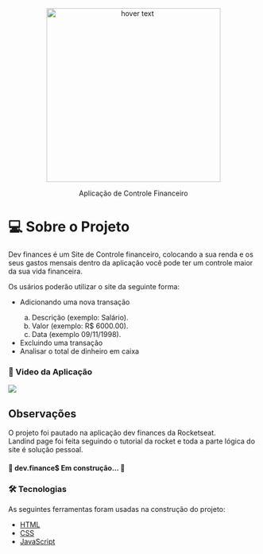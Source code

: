 <div align="center">
  <img src="./assets/img/logo.svg" width="350" title="hover text">
  <p>Aplicação de Controle Financeiro</p>
</div>

# 💻 Sobre o Projeto
  
  <p>Dev finances é um Site de Controle financeiro, colocando a sua renda e os seus gastos mensais dentro da aplicação        você pode ter um controle maior da sua vida financeira.</p>
  <p>Os usários poderão utilizar o site da seguinte forma:</p>
  <ul>
    <li>Adicionando uma nova transação</li>
      <ol type="a">
        <li>Descrição (exemplo: Salário).</li>
        <li>Valor (exemplo: R$ 6000.00).</li>
        <li>Data (exemplo 09/11/1998).</li>
      </ol>
  <li>Excluindo uma transação</li>
  <li>Analisar o total de dinheiro em caixa</li>
  </ul>
  
### 🎥 Video da Aplicação

<img src="assets/video/devFinances.gif"/>
<h2>Observações</h2>
O projeto foi pautado na aplicação dev finances da Rocketseat.
<br>
Landind page foi feita seguindo o tutorial da rocket e toda a parte lógica do site é solução pessoal.
<br>

<h4> 
	🚧  dev.finance$ Em construção...  🚧
</h4>

### 🛠 Tecnologias

As seguintes ferramentas foram usadas na construção do projeto:

- [HTML](https://developer.mozilla.org/pt-BR/docs/Web/HTML)
- [CSS](https://developer.mozilla.org/pt-BR/docs/Web/CSS)
- [JavaScript](https://developer.mozilla.org/pt-BR/docs/Web/JavaScript)
